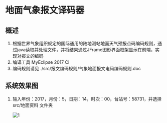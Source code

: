 # 地面气象报文译码器

## 概述

1. 根据世界气象组织规定的国际通用的陆地测站地面天气预报点码编码规则，通过java读取并处理文件，并将结果通过JFrame图形界面框架显示在前端，实现对报文的编码
2. 编译工具 MyEclipse 2017 CI
3. 编码规则请见 ./src/报文编码规则/气象地面报文电码编码规则.doc

## 系统效果图

1. 输入年份：2017，月份：5，日期：14，时次：00，台站号：58731，并选择 src/地面资料 文件夹

   ![1](E:\图片\mdImage\1-1594969386563.jpg)